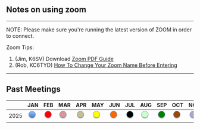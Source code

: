 ## Notes on using zoom

---

NOTE: Please make sure you're running the latest version of ZOOM in order to connect.

Zoom Tips:
1. (Jim, K6SV) Download [Zoom PDF Guide](/meetings/ZoomGuide.pdf)
2. (Rob, KC6TYD) [How To Change Your Zoom Name Before Entering](http://www.youtube.com/watch?v=TJisWaSTYFg)

---

## Past Meetings

|      | JAN | FEB | MAR | APR | MAY | JUN | JUL | AUG | SEP | OCT | NOV | DEC |
 |------|-----|-----|-----|-----|-----|-----|-----|-----|-----|-----|-----|-----|
 | 2025 | [<img src="/images/newsletter/jan.png" width="25" height="25" alt="JAN">](/meetings/2025/202501.html) | [<img src="/images/newsletter/feb.png" width="25" height="25" alt="FEB">](/meetings/2025/202502.html) | [<img src="/images/newsletter/mar.png" width="25" height="25" alt="MAR">](/meetings/2025/202533.html) | [<img src="/images/newsletter/apr.png" width="25" height="25" alt="APR">](/meetings/2025/202504.html) | [<img src="/images/newsletter/may.png" width="25" height="25" alt="MAY">](/meetings/2025/202503.html) | [<img src="/images/newsletter/jun.png" width="25" height="25" alt="JUN">](/meetings/2025/202506.html) | [<img src="/images/newsletter/jul.png" width="25" height="25" alt="JUL">](/meetings/2025/202507.html) | [<img src="/images/newsletter/aug.png" width="25" height="25" alt="AUG">](/meetings/2025/202508.html) | [<img src="/images/newsletter/sep.png" width="25" height="25" alt="SEP">](/meetings/2025/202509.html) | [<img src="/images/newsletter/oct.png" width="25" height="25" alt="OCT">](/meetings/2025/202510.html) | [<img src="/images/newsletter/nov.png" width="25" height="25" alt="NOV">](/meetings/2025/202511.html) | [<img src="/images/newsletter/dec.png" width="25" height="25" alt="DEC">](/meetings/2025/202512.html) |
